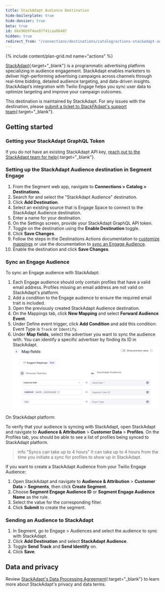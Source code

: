 ```yaml
---
title: StackAdapt Audience Destination
hide-boilerplate: true
hide-dossier: true
beta: true
id: 66e96b9f4ee97f41caa06487
hidden: true
redirect_from: "/connections/destinations/catalog/actions-stackadapt-audiences/"
---
```


{% include content/plan-grid.md name="actions" %}

[StackAdapt](https://www.stackadapt.com/){:target="_blank"} is a programmatic advertising platform specializing in audience engagement. StackAdapt enables marketers to deliver high-performing advertising campaigns across channels through real-time bidding, detailed audience targeting, and data-driven insights. StackAdapt’s integration with Twilio Engage helps you sync user data to optimize targeting and improve your campaign outcomes.

This destination is maintained by StackAdapt. For any issues with the destination, please [submit a ticket to StackFAdapt's support team](https://support.stackadapt.com/hc/en-us/requests/new?ticket_form_id=360006572593){:target="_blank"}.

## Getting started

### Getting your StackAdapt GraphQL Token

If you do not have an existing StackAdapt API key, [reach out to the StackAdapt team for help](https://support.stackadapt.com/hc/en-us/requests/new?ticket_form_id=360006572593){:target="_blank"}.

### Setting up the StackAdapt Audience destination in Segment Engage

1. From the Segment web app, navigate to **Connections > Catalog > Destinations**.
2. Search for and select the "StackAdapt Audience" destination.
3. Click **Add Destination**.
4. Select an existing source that is Engage Space to connect to the StackAdapt Audience destination.
5. Enter a name for your destination.
6. On the Settings screen, provide your StackAdapt GraphQL API token.
7. Toggle on the destination using the **Enable Destination** toggle.
8. Click **Save Changes**.
9. Follow the steps in the Destinations Actions documentation to [customize mappings](/docs/connections/destinations/actions/#customize-mappings) or use the documentation to [sync an Engage Audience](#sync-an-engage-audience).
10. Enable the destination and click **Save Changes**.

### Sync an Engage Audience

To sync an Engage audience with StackAdapt:

1. Each Engage audience should only contain profiles that have a valid email address. Profiles missing an email address are not valid on StackAdapt's platform.
2. Add a condition to the Engage audience to ensure the required email trait is included.
3. Open the previously created StackAdapt Audience destination.
4. On the Mappings tab, click **New Mapping** and select **Forward Audience Event**.
5. Under Define event trigger, click **Add Condition** and add this condition: Event Type is `Track` or `Identify`.
6. Under **Map fields**, select the advertiser you want to sync the audience with. You can identify a specific advertiser by finding its ID in StackAdapt.
   ![Image showing sample map fields](images/map-fields-example.png)

On StackAdapt platform:

To verify that your audience is syncing with StackAdapt, open StackAdapt and navigate to **Audience & Attribution** > **Customer Data** > **Profiles**. On the Profiles tab, you should be able to see a list of profiles being synced to StackAdapt platform.

> info "Syncs can take up to 4 hours"
> It can take up to 4 hours from the time you initiate a sync for profiles to show up in StackAdapt.

If you want to create a StackAdapt Audience from your Twilio Engage Audience:

1. Open StackAdapt and navigate to **Audience & Attribution** > **Customer Data** > **Segments**, then click **Create Segment**.
2. Choose **Segment Engage Audience ID** or **Segment Engage Audience Name** as the rule.
3. Select the value for the corresponding filter.
4. Click **Submit** to create the segment.

### Sending an Audience to StackAdapt

1. In Segment, go to Engage > Audiences and select the audience to sync with StackAdapt.
2. Click **Add Destination** and select **StackAdapt Audience**.
3. Toggle **Send Track** and **Send Identify** on.
4. Click **Save**.

## Data and privacy

Review [StackAdapt's Data Processing Agreement](https://www.stackadapt.com/data-processing-agreement){:target="_blank"} to learn more about StackAdapt's privacy and data terms.